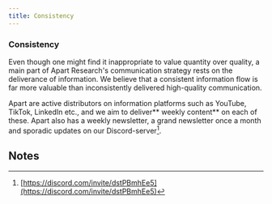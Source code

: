 ```yaml
---
title: Consistency
---
```


<!-----

Yay, no errors, warnings, or alerts!

Conversion time: 0.544 seconds.


Using this Markdown file:

1. Paste this output into your source file.
2. See the notes and action items below regarding this conversion run.
3. Check the rendered output (headings, lists, code blocks, tables) for proper
   formatting and use a linkchecker before you publish this page.

Conversion notes:

* Docs to Markdown version 1.0β33
* Fri Sep 30 2022 04:34:33 GMT-0700 (PDT)
* Source doc: Workbook doc
* This is a partial selection. Check to make sure intra-doc links work.
----->

### Consistency

Even though one might find it inappropriate to value quantity over quality, a main part of Apart Research's communication strategy rests on the deliverance of information. We believe that a consistent information flow is far more valuable than inconsistently delivered high-quality communication.

Apart are active distributors on information platforms such as YouTube, TikTok, LinkedIn etc., and we aim to deliver** weekly content** on each of these. Apart also has a weekly newsletter, a grand newsletter once a month and sporadic updates on our Discord-server[^1].

<!-- Footnotes themselves at the bottom. -->

## Notes

[^1]: [https://discord.com/invite/dstPBmhEe5](https://discord.com/invite/dstPBmhEe5)
